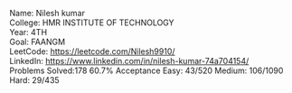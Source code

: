 Name: Nilesh kumar<br>
College: HMR INSTITUTE OF TECHNOLOGY<br>
Year: 4TH<br>
Goal: FAANGM<br>
LeetCode: https://leetcode.com/Nilesh9910/<br>
LinkedIn: https://www.linkedin.com/in/nilesh-kumar-74a704154/<br>
Problems Solved:178
60.7% Acceptance
Easy: 43/520
Medium: 106/1090
Hard: 29/435
